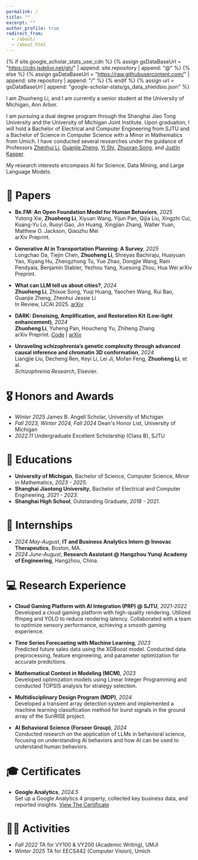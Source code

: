 ```yaml
---
permalink: /
title: ""
excerpt: ""
author_profile: true
redirect_from: 
  - /about/
  - /about.html
---
```


{% if site.google_scholar_stats_use_cdn %}
{% assign gsDataBaseUrl = "https://cdn.jsdelivr.net/gh/" | append: site.repository | append: "@" %}
{% else %}
{% assign gsDataBaseUrl = "https://raw.githubusercontent.com/" | append: site.repository | append: "/" %}
{% endif %}
{% assign url = gsDataBaseUrl | append: "google-scholar-stats/gs_data_shieldsio.json" %}

<span class='anchor' id='about-me'></span>

I am Zhuoheng Li, and I am currently a senior student at the University of Michigan, Ann Arbor.

I am pursuing a dual degree program through the Shanghai Jiao Tong University and the University of Michigan Joint Institute. Upon graduation, I will hold a Bachelor of Electrical and Computer Engineering from SJTU and a Bachelor of Science in Computer Science with a Minor in Mathematics from Umich. I have conducted several researches under the guidance of Professors [Zhenhui Li](https://jessielzh.com), [Guanjie Zheng](https://jhc.sjtu.edu.cn/~gjzheng/), [Yi Shi](https://yishi.sjtu.edu.cn), [Zhuoran Song](https://songzhuoran.github.io), and [Justin Kasper](https://clasp.engin.umich.edu/people/kasper-justin-c/).

My research interests encompass AI for Science, Data Mining, and Large Language Models.


# 📝 Papers 

- **Be.FM: An Open Foundation Model for Human Behaviors**, *2025*  
  Yutong Xie, **Zhuoheng Li**, Xiyuan Wang, Yijun Pan, Qijia Liu, Xingzhi Cui, Kuang-Yu Lo, Ruoyi Gao, Jin Huang, Xingjian Zhang, Walter Yuan, Matthew O. Jackson, Qiaozhu Mei  
  arXiv Preprint.

- **Generative AI in Transportation Planning: A Survey**, *2025*  
  Longchao Da, Tiejin Chen, **Zhuoheng Li**, Shreyas Bachiraju, Huaiyuan Yao, Xiyang Hu, Zhengzhong Tu, Yue Zhao, Dongjie Wang, Ram Pendyala, Benjamin Stabler, Yezhou Yang, Xuesong Zhou, Hua Wei
  arXiv Preprint.

- **What can LLM tell us about cities?**, *2024*  
  **Zhuoheng Li**, Zhixue Song, Yuqi Huang, Yaochen Wang, Rui Bao, Guanjie Zheng, Zhenhui Jessie Li  
  In Review, IJCAI 2025. [arXiv](https://arxiv.org/abs/2411.16791)

- **DARK: Denoising, Amplification, and Restoration Kit (Low-light enhancement)**, *2024*  
  **Zhuoheng Li**, Yuheng Pan, Houcheng Yu, Zhiheng Zhang  
  arXiv Preprint. [Code](https://github.com/zhliOvO/dark) | [arXiv](https://arxiv.org/abs/2405.12891)

- **Unraveling schizophrenia’s genetic complexity through advanced causal inference and chromatin 3D conformation**, *2024*  
  Liangjie Liu, Decheng Ren, Keyi Li, Lei Ji, Mofan Feng, **Zhuoheng Li**, et al.  
  *Schizophrenia Research*, Elsevier.

# 🎖 Honors and Awards

- *Winter 2025* James B. Angell Scholar, University of Michigan
- *Fall 2023, Winter 2024, Fall 2024* Dean's Honor List, University of Michigan
- *2022.11* Undergraduate Excellent Scholarship (Class B), SJTU


# 📖 Educations

- **University of Michigan**, Bachelor of Science, Computer Science, Minor in Mathematics, *2023 - 2025*.  
- **Shanghai Jiaotong University**, Bachelor of Electrical and Computer Engineering, *2021 - 2023*.
- **Shanghai High School**, Outstanding Graduate, *2018 - 2021*.

# 💼 Internships

- *2024 May-August*, **IT and Business Analytics Intern @ Innovac Therapeutics**, Boston, MA.
- *2024 June-August*, **Research Assistant @ Hangzhou Yunqi Academy of Engineering**, Hangzhou, China.

# 💻 Research Experience

- **Cloud Gaming Platform with AI Integration (PRP) @ SJTU**, *2021-2022*  
  Developed a cloud gaming platform with high-quality rendering. Utilized ffmpeg and YOLO to reduce rendering latency. Collaborated with a team to optimize sensory performance, achieving a smooth gaming experience.

- **Time Series Forecasting with Machine Learning**, *2023*  
  Predicted future sales data using the XGBoost model. Conducted data preprocessing, feature engineering, and parameter optimization for accurate predictions.

- **Mathematical Contest in Modeling (MCM)**, *2023*  
  Developed optimization models using Linear Integer Programming and conducted TOPSIS analysis for strategy selection.

- **Multidisciplinary Design Program (MDP)**, *2024*  
  Developed a transient array detection system and implemented a machine learning classification method for burst signals in the ground array of the SunRISE project.

- **AI Behavioral Science (Forseer Group)**, *2024*  
  Conducted research on the application of LLMs in behavioral science, focusing on understanding AI behaviors and how AI can be used to understand human behaviors.

# 🎓 Certificates
- **Google Analytics**, *2024.5*  
  Set up a Google Analytics 4 property, collected key business data, and reported insights. [View The Certificate](src/Google_Analytics_Certificate.pdf)

# 🧑‍🏫 Activities
- *Fall 2022* TA for VY100 & VY200 (Academic Writing), UMJI
- *Winter 2025* TA for EECS442 (Computer Vision), Umich